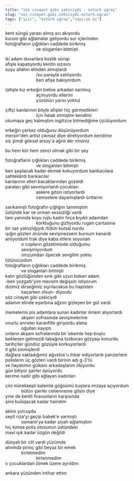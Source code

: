 ```yaml
---
title: "söz cinayet gibi çekiciydi - öztürk uğraş"
slug: "soz.cinayet.gibi.cekiciydi-ozturk.ugras"
tags: ["şiir", "öztürk uğraş","sayı:on üç"]
---
```

kent süngü yarası almış acı akıyordu  
kurum gibi ağlamalar geliyordu sur içlerinden\
fotoğrafların çığlıkları caddede birikmiş\
                         ve sloganları bitmişti

iki adam duvarlara kostik sürüp\
afişle kapatıyordu kentin sızısını\
suyu allahın elinden almışlardı\
                         /su parayla satılıyordu\
                         ben afişe bakıyordum

(afişte kız erkeğin beline arkadan sarılmış\
                         açmıyordu ellerini\
                         yüzünün yarısı yoktu)

çiftçi karılarının böyle afişler hiç görmedikleri\
                         için helak etmiştim kendimi\
okumaya geç kalmıştım ingilizce bilmediğime üzülüyordum

erkeğin çerkez olduğunu düşünüyordum\
mersin'den artist çıkmaz diye diretiyordum kendime\
siz şimdi göksel arsoy'a ağrılı der misiniz

bu hem kör hem zenci olmak gibi bir şey

fotoğrafların çığlıkları caddede birikmiş\
                         ve sloganları bitmişti\
ben şaşılacak kadar ekmek kokuyordum bankacılara\
sahtekârdı bankacılar\
karılarının elleri bacaklarından güzeldi\
paraları gibi sevmiyorlardı çocukları\
                         askere gitsin istiyorlardı\
                         cemselere dayamışlardı sırtlarını

sarıkamışlı fotoğrafın çığlığını tanımıştım\
üstünde kar ve orman sessizliği vardı\
tam yanında koyu rujlu kadın fırça bıyıklı adamdan\
                         korktuğunu gizliyordu rugan çantasına\
bir salı yalnızlığıydı /tütün kutsal nurdu\
ışığın gözleri önünde sevişmezsem burnum kanardı\
anlıyordum trak diye kaba etlere soyunan\
             o copların gözetiminde olduğumu\
             sevişmiyordum\
             omzumdan öpecek sevgilim yoktu\
tütünsüzdüm\
fotoğrafların çığlıkları caddede birikmiş\
             ve sloganları bitmişti\
kalın gözlüğünden sırık gibi uzun bakan adam\
-ben yozgatlı'yım mevsim değişsin istiyorum\
dizimiz dirseğimiz sıyrılacaksa bu hapisten\
             kaçarken olsun- diyordu\
söz cinayet gibi çekiciydi\
adamın elinde eşarbına ağzını gizleyen bir gül vardı

memelerini pis adamlara sunan kadınlar önlem alıyorlardı\
             akşam sofrasında sevişmelerine\
onurlu anneler karanfille giriyordu alana\
             oğulları kayıptı\
onların akşam sofralarında bir iskemle hep boştu\
beklenen gelmezdi tabağına tuzboran gözyaşı konurdu\
tarihçiler gündüz gözüyle korkuyorlardı\
it gibi sinmişlerdi\
dağlara sakladığımız ağustos'u ihbar ediyorlardı panzerlere\
polislerin üç gözleri vardı birinin adı g-3'tü\
ve hayatımın gülkanı arkadaşlarım ölüyordu\
gün bitiyor şairler öpüyordu\
kerime nadir gibi ağlayan kadınları

çini mürekkepli kalemle göğsümü kuşlara imzaya açıyordum\
             bütün şairler cehenneme gitsin diye\
yine de kentli firavunların karşısında\
şiire bulaşacak kadar haindim

aklım yolcuydu\
seyit rıza'yı geçip babek'e varmıştı\
             osmanlı'ya kadar siyah ağlamıştım\
hiç kimse polis otosunun üstündeki\
mavi ışık kadar üzgün değildi

dünyalı bir cilt vardı yüzümde\
alnımda pirinç gibi beyaz bir emek\
             kirletmedim\
                         kirlenmedim\
o çocuklardan ölmek üzere ayrıldım

ankara yüzünden intihar ettim
